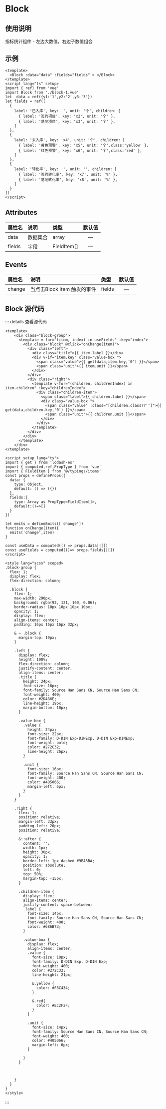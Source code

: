 

<script setup>
import { ref} from 'vue'
import Block from './block-2.vue'
let  data = ref({y1:'1',y2:'2',y3:'3'})
let fields = ref([
  {
    label: '已入库', key: '', unit: '个', children: [
      { label: '签约项目', key: 'x2', unit: '个' },
      { label: '落地项目', key: 'x3', unit: '个' },
    ]
  },
  {
    label: '未入库', key: 'x4', unit: '个', children: [
      { label: '黄色预警', key: 'x5', unit: '个',class:'yellow' },
      { label: '红色预警', key: 'x6', unit: '个',class:'red' },
    ]
  },
  {
    label: '转化率', key: '', unit: '', children: [
      { label: '签约转化率', key: 'x7', unit: '%' },
      { label: '落地转化率', key: 'x8', unit: '%' },
    ]
  }
])

</script>
# Block
## 使用说明
指标统计组件 - 左边大数值，右边子数值组合
## 示例
<Block :data="data" :fields="fields" > </Block>
``` vue
<template>
  <Block :data="data" :fields="fields" > </Block>
</template>
<script lang="ts" setup>
import { ref} from 'vue'
import Block from './block-1.vue'
let  data = ref({y1:'1',y2:'2',y3:'3'})
let fields = ref([
  {
    label: '已入库', key: '', unit: '个', children: [
      { label: '签约项目', key: 'x2', unit: '个' },
      { label: '落地项目', key: 'x3', unit: '个' },
    ]
  },
  {
    label: '未入库', key: 'x4', unit: '个', children: [
      { label: '黄色预警', key: 'x5', unit: '个',class:'yellow' },
      { label: '红色预警', key: 'x6', unit: '个',class:'red' },
    ]
  },
  {
    label: '转化率', key: '', unit: '', children: [
      { label: '签约转化率', key: 'x7', unit: '%' },
      { label: '落地转化率', key: 'x8', unit: '%' },
    ]
  }
])
</script>
```
## Attributes

| 属性名      | 说明        |  类型         |  默认值       | 
| :---        | :---   |   :---  |:----: |
| data   | 数据集合        | array      |—  |
| fields   | 字段      | FieldItem[]      | —  |



## Events

| 属性名      | 说明        |  类型         |  默认值       | 
| :---        | :---   |   :---  |:----: |
| change   | 当点击Block Item 触发的事件        | fields      |—  |


## Block 源代码

::: details 查看源代码
``` vue
<template>
    <div class="block-group">
      <template v-for="(item, index) in useFields" :key="index">
        <div class="block" @click="onChange(item)">
          <div class="left">
            <div class="title">{{ item.label }}</div>
            <div v-if="item.key" class="value-box ">
              <span class="value">{{ get(data,item.key,'0') }}</span>
              <span class="unit">{{ item.unit }}</span>
            </div>
          </div>
          <div class="right">
            <template v-for="(children, childrenIndex) in item.children" :key="childrenIndex">
              <div class="children-item">
                <span class="label">{{ children.label }}</span>
                <div class="value-box ">
                  <span class="value" :class="[children.class??'']">{{ get(data,children.key,'0') }}</span>
                  <span class="unit">{{ children.unit }}</span>
                </div>
              </div>
            </template>
          </div>
        </div>
      </template>
    </div>
</template>

<script setup lang="ts">
import { get } from 'lodash-es'
import { computed,ref,PropType } from 'vue'
import { FieldItem } from '@/typings/items'
const props = defineProps({
  data: {
    type: Object,
    default: () => ({})
  },
  fields:{
    type: Array as PropType<FieldItem[]>,
    default:()=>[]
  }
})

let emits = defineEmits(['change'])
function onChange(item){
  emits('change',item)
}

const useData = computed(() => props.data||[])
const useFields = computed(()=> props.fields||[])
</script>

<style lang="scss" scoped>
.block-group {
  flex: 1;
  display: flex;
  flex-direction: column;

  .block {
    flex: 1;
    max-width: 290px;
    background: rgba(93, 121, 160, 0.06);
    border-radius: 10px 10px 10px 10px;
    opacity: 1;
    display: flex;
    align-items: center;
    padding: 16px 16px 16px 32px;

    & ~ .block {
      margin-top: 10px;
    }

    .left {
      display: flex;
      height: 100%;
      flex-direction: column;
      justify-content: center;
      align-items: center;
      .title {
        height: 24px;
        font-size: 16px;
        font-family: Source Han Sans CN, Source Han Sans CN;
        font-weight: 400;
        color: #2D486E;
        line-height: 19px;
        margin-bottom: 10px;
      }

      .value-box {
        .value {
          height: 24px;
          font-size: 22px;
          font-family: D-DIN Exp-DINExp, D-DIN Exp-DINExp;
          font-weight: bold;
          color: #272C32;
          line-height: 26px;
        }

        .unit {
          font-size: 16px;
          font-family: Source Han Sans CN, Source Han Sans CN;
          font-weight: 400;
          color: #405066;
          margin-left: 6px;
        }
      }
    }

    .right {
      flex: 1;
      position: relative;
      margin-left: 33px;
      padding-left: 20px;
      position: relative;

      &::after {
        content: '';
        width: 1px;
        height: 30px;
        opacity: 1;
        border-left: 1px dashed #9BA3BA;
        position: absolute;
        left: 0;
        top: 50%;
        margin-top: -15px;
      }

      .children-item {
        display: flex;
        align-items: center;
        justify-content: space-between;
        .label {
          font-size: 14px;
          font-family: Source Han Sans CN, Source Han Sans CN;
          font-weight: 400;
          color: #686B73;
        }

        .value-box {
          display: flex;
          align-items: center;
          .value {
            font-size: 18px;
            font-family: D-DIN Exp, D-DIN Exp;
            font-weight: 400;
            color: #272C32;
            line-height: 21px;

            &.yellow {
              color: #F8C434;
            }

            &.red{
              color: #EC2F2F;
            }
          }

          .unit {
            font-size: 14px;
            font-family: Source Han Sans CN, Source Han Sans CN;
            font-weight: 400;
            color: #405066;
            margin-left: 6px;
          }

        }
      }



    }
  }
}
</style>

``` 
:::

<style module>
.button {
  color: red;
  font-weight: bold;
}
</style>